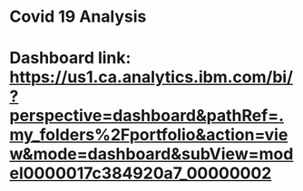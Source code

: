 # Covid 19 Analysis

# Dashboard link: https://us1.ca.analytics.ibm.com/bi/?perspective=dashboard&pathRef=.my_folders%2Fportfolio&action=view&mode=dashboard&subView=model0000017c384920a7_00000002

